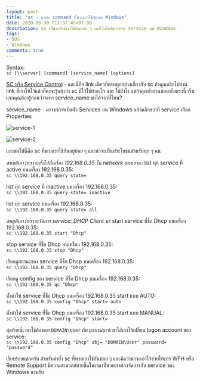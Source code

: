 ```yaml
---
layout: post
title: "sc - อมตะ command ที่พวกเราใช้กันบน Windows"
date: 2020-06-30 T11:37:45+07:00
description: sc เป็นคำสั่งที่เราใช้กันบ่อย ๆ เอาไว้เพื่อจัดการกับ service บน Windows
tags:
- DOS
- Windows
comments: true
---
```

Syntax:  
`sc [\\server] [command] [service_name] [options]`

[SC หรือ Service Control](https://ss64.com/nt/sc.html) - และนี่คือ link เดียวที่ครบทุกอย่างเกี่ยวกับ sc ถ้าคุณคลิกไปอ่าน link ที่เราให้ไว้แล้วก็คงจะรู้แล้วว่า sc มีไว้ใช้ทำอะไร และ ใช้ยังไง แต่ถ้าคุณยังอ่านต่อมาถึงตรงนี้ เริ่มแรกคุณต้องรู้ก่อนว่าจะหา service_name มาได้จากที่ไหน?

service_name - มาจากการเปิดตัว Services บน Windows แล้วคลิกขวาที่ service เลือก Properties

![service-1](https://res.cloudinary.com/sdees-reallife/image/upload/v1593495792/service_name-1.png)

![service-2](https://res.cloudinary.com/sdees-reallife/image/upload/v1593495791/service_name-2.png)

และต่อไปนี้คือ sc ที่พวกเราใช้กันอยู่บ่อย ๆ และน่าจะเป็นประโยชน์สำหรับทุก ๆ คน

*สมมุติเอาว่าเราจะสั่งไปที่เครื่อง 192.168.0.35 ใน network ของเรานะ*
list ทุก service ที่ active บนเครื่อง 192.168.0.35:  
`sc \\192.168.0.35 query state=`

list ทุก service ที่ inactive บนเครื่อง 192.168.0.35:  
`sc \\192.168.0.35 query state= inactive`

list ทุก service บนเครื่อง 192.168.0.35:  
`sc \\192.168.0.35 query state= all`

*สมมุติเอาว่าเราจะจัดการ service: DHCP Client นะ*
start service ที่ชื่อ Dhcp บนเครื่อง 192.168.0.35:  
`sc \\192.168.0.35 start "Dhcp"`

stop service ที่ชื่อ Dhcp บนเครื่อง 192.168.0.35:  
`sc \\192.168.0.35 stop "Dhcp"`

เรียกดูสถานะของ service ที่ชื่อ Dhcp บนเครื่อง 192.168.0.35:  
`sc \\192.168.0.35 query "Dhcp"`

เรียกดู config ของ service ที่ชื่อ Dhcp บนเครื่อง 192.168.0.35:  
`sc \\192.168.0.35 qc "Dhcp"`

ตั้งค่าให้ service ที่ชื่อ Dhcp บนเครื่อง 192.168.0.35 start แบบ AUTO:  
`sc \\192.168.0.35 config "Dhcp" start= auto`

ตั้งค่าให้ service ที่ชื่อ Dhcp บนเครื่อง 192.168.0.35 start แบบ MANUAL:  
`sc \\192.168.0.35 config "Dhcp" start=`

สุดท้ายนี่เวลาใช้ต้องเอา `DOMAIN\User` กับ `password` มาใส่เอาไว้เปลี่ยน logon account ของ service:   
`sc \\192.168.0.35 config "Dhcp" obj= "DOMAIN\User" password= "password"`

เรียบร้อยแล้วครับ สำหรับคำสั่ง sc ที่พวกเราใช้กันบ่อย ๆ และคิดว่าน่าจะเอาไว้ช่วยให้การ WFH หรือ Remote Support มีความสะดวกสบายขึ้นในเวลาที่พวกเราต้องจัดการกับ service ของ Windows นะครับ
